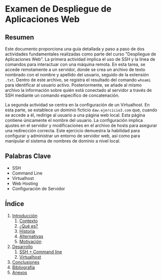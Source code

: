 # Examen de Despliegue de Aplicaciones Web
## Resumen
Este documento proporciona una guía detallada y paso a paso de dos actividades fundamentales realizadas como parte del curso "Despliegue de Aplicaciones Web". La primera actividad implica el uso de SSH y la línea de comandos para interactuar con una máquina remota. En esta tarea, se accede remotamente a un servidor, donde se crea un archivo de texto nombrado con el nombre y apellido del usuario, seguido de la extensión `.txt`. Dentro de este archivo, se registra el resultado del comando `whoami` para identificar al usuario activo. Posteriormente, se añade al mismo archivo la información sobre quién está conectado al servidor a través de SSH mediante un comando específico de concatenación.

La segunda actividad se centra en la configuración de un Virtualhost. En esta parte, se establece un dominio ficticio `daw.ejercicio3.com` que, cuando se accede a él, redirige al usuario a una página web local. Esta página contiene únicamente el nombre del usuario. La configuración implica ajustes en el servidor y modificaciones en el archivo de hosts para asegurar una redirección correcta. Este ejercicio demuestra la habilidad para configurar y administrar un entorno de servidor web, así como para manipular el sistema de nombres de dominio a nivel local.
## Palabras Clave
- SSH
- Command Line
- Virtualhost
- Web Hosting
- Configuración de Servidor
## Índice
1. [Introducción](#introducción)
   1. [Contexto](#contexto)
   2. [¿Qué es?](#qué-es)
   3. [Historia](#historia)
   4. [Alternativas](#alternativas)
   5. [Motivación](#motivación)
2. [Desarrollo](#desarrollo)
   1. [SSH + Command line](#ssh--command-line)
   2. [Virtualhost](#virtualhost)
3. [Conclusiones](#conclusiones)
4. [Bibliografía](#bibliografía)
5. [Anexos](#anexos)

